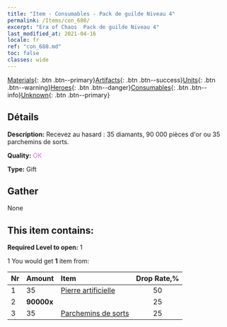 ```yaml
---
title: "Item - Consumables - Pack de guilde Niveau 4"
permalink: /Items/con_680/
excerpt: "Era of Chaos  Pack de guilde Niveau 4"
last_modified_at: 2021-04-16
locale: fr
ref: "con_680.md"
toc: false
classes: wide
---
```

 [Materials](/fr/Items/){: .btn .btn--primary}[Artifacts](/fr/Items/Artifacts/){: .btn .btn--success}[Units](/fr/Items/Units/){: .btn .btn--warning}[Heroes](/fr/Items/Heroes/){: .btn .btn--danger}[Consumables](/fr/Items/Consumables/){: .btn .btn--info}[Unknown](/fr/Items/Unknown/){: .btn .btn--primary}

## Détails
 **Description:** Recevez au hasard : 35 diamants, 90 000 pièces d'or ou 35 parchemins de sorts.

 **Quality:** <span style="color: #DA70D6">OK</span>

 **Type:** Gift

## Gather

  None

## This item contains:

 **Required Level to open:** 1

 1 You would get **1** item  from:

  | Nr | Amount |     Item    | Drop Rate,% |
  |:---|:-------|:------------|:---------:|
  | 1 | 35 | [Pierre artificielle](/fr/Items/art_188/) | 50 | 
  | 2 |  **90000x** | <i class="fas fa-coins"/> | 25 | 
  | 3 | 35 | [Parchemins de sorts](/fr/Items/con_694/) | 25 | 
